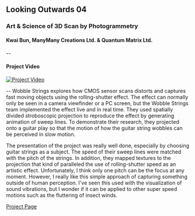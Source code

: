 
## Looking Outwards 04

### Art & Science of 3D Scan by Photogrammetry
#### Kwai Bun, ManyMany Creations Ltd. & Quantum Matrix Ltd.
--
#### Project Video

[![Project Video](https://m2.behance.net/rendition/pm/16983235/hd/0890e2d050c79af4abc2daa1c6634fa3.jpg)](https://vimeo.com/96186101)

--
Wobble Strings explores how CMOS sensor scans distorts and captures fast moving objects using the rolling-shutter effect. The effect can normally only be seen in a camera viewfinder or a PC screen, but the Wobble Strings team implemented the effect live and in real time. They used spatially divided stroboscopic projection to reproduce the effect by generating animation of sweep lines. To demonstrate their research, they projected onto a guitar play so that the motion of how the guitar string wobbles can be perceived in slow motion.

The presentation of the project was really well done, especially by choosing guitar strings as a subject. The speed of their sweep lines were matched with the pitch of the strings. In addition, they mapped textures to the projection that kind of paralleled the use of rolling-shutter speed as an artistic effect. Unfortunately, I think only one pitch can be the focus at any moment. However, I really like this simple approach of capturing something outside of human perception. I've seen this used with the visualization of sound vibrations, but I wonder if it can be applied to other super speed motions such as the fluttering of insect winds.

[Project Page](https://www.behance.net/gallery/16983235/Art-Science-of-Photogrammetry-3D-Scan)


